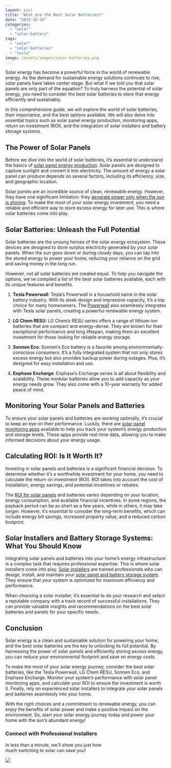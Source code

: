 ```yaml
---
layout: post
title: "What are the Best Solar Batteries?"
date: "2023-10-24"
categories: 
  - "solar"
  - "solar-battery"
tags: 
  - "solar"
  - "solar-batteries"
  - "tesla"
image: /assets/images/solar-batteries.png
---
```


Solar energy has become a powerful force in the world of renewable energy. As the demand for sustainable energy solutions continues to rise, solar panels have taken center stage. But what if we told you that solar panels are only part of the equation? To truly harness the potential of solar energy, you need to consider the best solar batteries to store that energy efficiently and sustainably.

In this comprehensive guide, we will explore the world of solar batteries, their importance, and the best options available. We will also delve into essential topics such as solar panel energy production, monitoring apps, return on investment (ROI), and the integration of solar installers and battery storage systems.

## The Power of Solar Panels

Before we dive into the world of solar batteries, it’s essential to understand the basics of [solar panel energy production](/how-much-energy-does-solar-panel-produce/). Solar panels are designed to capture sunlight and convert it into electricity. The amount of energy a solar panel can produce depends on several factors, including its efficiency, size, and geographic location.

Solar panels are an incredible source of clean, renewable energy. However, they have one significant limitation: they [generate power only when the sun is shining](/do-solar-panels-work-in-winter/). To make the most of your solar energy investment, you need a reliable and efficient way to store excess energy for later use. This is where solar batteries come into play.

## Solar Batteries: Unleash the Full Potential

Solar batteries are the unsung heroes of the solar energy ecosystem. These devices are designed to store surplus electricity generated by your solar panels. When the sun goes down or during cloudy days, you can tap into the stored energy to power your home, reducing your reliance on the grid and saving money in the long run.

However, not all solar batteries are created equal. To help you navigate the options, we’ve compiled a list of the best solar batteries available, each with its unique features and benefits.

1. **Tesla Powerwall**: Tesla’s Powerwall is a household name in the solar battery industry. With its sleek design and impressive capacity, it’s a top choice for many homeowners. The [Powerwall](https://www.tesla.com/powerwall) also seamlessly integrates with Tesla solar panels, creating a powerful renewable energy system.

3. **LG Chem RESU**: LG Chem’s RESU series offers a range of lithium-ion batteries that are compact and energy-dense. They are known for their exceptional performance and long lifespan, making them an excellent investment for those looking for reliable energy storage.

5. **Sonnen Eco**: Sonnen’s Eco battery is a favorite among environmentally-conscious consumers. It’s a fully integrated system that not only stores excess energy but also provides backup power during outages. Plus, it’s designed for easy installation and use.

7. **Enphase Encharge**: Enphase’s Encharge series is all about flexibility and scalability. These modular batteries allow you to add capacity as your energy needs grow. They also come with a 10-year warranty for added peace of mind.

## Monitoring Your Solar Panels and Batteries

To ensure your solar panels and batteries are working optimally, it’s crucial to keep an eye on their performance. Luckily, there are [solar panel monitoring apps](/solar-panels-monitoring-apps/) available to help you track your system’s energy production and storage levels. These apps provide real-time data, allowing you to make informed decisions about your energy usage.

## Calculating ROI: Is It Worth It?

Investing in solar panels and batteries is a significant financial decision. To determine whether it’s a worthwhile investment for your home, you need to calculate the return on investment (ROI). ROI takes into account the cost of installation, energy savings, and potential incentives or rebates.

The [ROI for solar panels](/solar-panel-roi/) and batteries varies depending on your location, energy consumption, and available financial incentives. In some regions, the payback period can be as short as a few years, while in others, it may take longer. However, it’s essential to consider the long-term benefits, which can include energy bill savings, increased property value, and a reduced carbon footprint.

## Solar Installers and Battery Storage Systems: What You Should Know

Integrating solar panels and batteries into your home’s energy infrastructure is a complex task that requires professional expertise. This is where solar installers come into play. [Solar installers](/) are trained professionals who can design, install, and maintain your [solar panel and battery storage system](/solar-installers-and-battery-storage-systems-what-you-should-know/). They ensure that your system is optimized for maximum efficiency and performance.

When choosing a solar installer, it’s essential to do your research and select a reputable company with a track record of successful installations. They can provide valuable insights and recommendations on the best solar batteries and panels for your specific needs.

## Conclusion

Solar energy is a clean and sustainable solution for powering your home, and the best solar batteries are the key to unlocking its full potential. By harnessing the power of solar panels and efficiently storing excess energy, you can reduce your environmental footprint and save on energy costs.

To make the most of your solar energy journey, consider the best solar batteries, like the Tesla Powerwall, LG Chem RESU, Sonnen Eco, and Enphase Encharge. Monitor your system’s performance with solar panel monitoring apps, and calculate your ROI to ensure the investment is worth it. Finally, rely on experienced solar installers to integrate your solar panels and batteries seamlessly into your home.

With the right choices and a commitment to renewable energy, you can enjoy the benefits of solar power and make a positive impact on the environment. So, start your solar energy journey today and power your home with the sun’s abundant energy!

### Connect with Professional Installers

In less than a minute, we'll show you just how  
much switching to solar can save you!

[![](images/button_get-a-quote-1.png)](/solar-calculator/)
